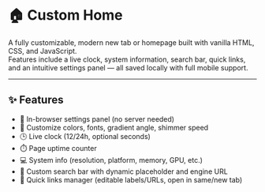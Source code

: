 # 🏠 Custom Home

A fully customizable, modern new tab or homepage built with vanilla HTML, CSS, and JavaScript.  
Features include a live clock, system information, search bar, quick links, and an intuitive settings panel — all saved locally with full mobile support.

---

## ✨ Features

- 🔧 In-browser settings panel (no server needed)
- 🎨 Customize colors, fonts, gradient angle, shimmer speed
- 🕒 Live clock (12/24h, optional seconds)
- ⏱️ Page uptime counter
- 💻 System info (resolution, platform, memory, GPU, etc.)
- 🔎 Custom search bar with dynamic placeholder and engine URL
- 🔗 Quick links manager (editable labels/URLs, open in same/new tab)
